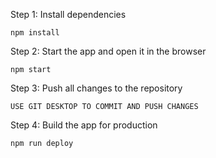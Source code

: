 Step 1: Install dependencies

```shell
npm install
```

Step 2: Start the app and open it in the browser

```shell
npm start
```

Step 3: Push all changes to the repository

```shell
USE GIT DESKTOP TO COMMIT AND PUSH CHANGES
```

Step 4: Build the app for production

```shell
npm run deploy
```
